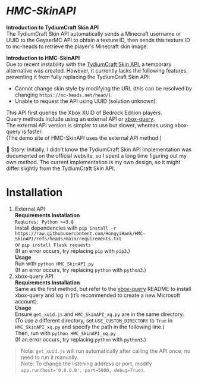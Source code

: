 
# *HMC-SkinAPI*
**Introduction to TydiumCraft Skin API**<br>
The TydiumCraft Skin API automatically sends a Minecraft username or UUID to the GeyserMC API to obtain a texture ID, then sends this texture ID to mc-heads to retrieve the player's Minecraft skin image.

**Introduction to HMC-SkinAPI**<br>
Due to recent instability with the [TydiumCraft Skin API](https://tydiumcraft.net/docs/skinapi), a temporary alternative was created. However, it currently lacks the following features, preventing it from fully replacing the TydiumCraft Skin API:<br>

- Cannot change skin style by modifying the URL (this can be resolved by changing `https://mc-heads.net/head/`).<br>
- Unable to request the API using UUID (solution unknown).<br>

This API first queries the Xbox XUID of Bedrock Edition players.<br>
Query methods include using an external API or [xbox-query](https://github.com/XiYang6666/xbox-query).<br>
The external API version is simpler to use but slower, whereas using xbox-query is faster.<br>
(The demo site of HMC-SkinAPI uses the external API method.)

📕 Story: Initially, I didn’t know the TydiumCraft Skin API implementation was documented on the official website, so I spent a long time figuring out my own method. The current implementation is my own design, so it might differ slightly from the TydiumCraft Skin API.
# Installation

1. External API<br>
   **Requirements Installation**<br>
   `Requires: Python >=3.8`<br>
   Install dependencies with `pip install -r https://raw.githubusercontent.com/HongyiHank/HMC-SkinAPI/refs/heads/main/requirements.txt`<br>
   or `pip install Flask requests`<br>
   (If an error occurs, try replacing `pip` with `pip3`.)<br>
   **Usage**<br>
   Run with `python HMC_SkinAPI.py`<br>
   (If an error occurs, try replacing `python` with `python3`.)<br>
2. xbox-query API<br>
   **Requirements Installation**<br>
   Same as the first method, but refer to the [xbox-query](https://github.com/XiYang6666/xbox-query) README to install xbox-query and log in (it’s recommended to create a new Microsoft account).<br>
   **Usage**<br>
   Ensure `get_xuid.js` and `HMC_SkinAPI_xq.py` are in the same directory.<br>
   (To use a different directory, set `USE_CUSTOM_DIRECTORY` to `True` in `HMC_SkinAPI_xq.py` and specify the path in the following line.)<br>
   Then, run with `python HMC_SkinAPI_xq.py`<br>
   (If an error occurs, try replacing `python` with `python3`.)<br>

> Note: `get_xuid.js` will run automatically after calling the API once; no need to run it manually.<br>
> Note: To change the listening address or port, modify `app.run(host='0.0.0.0', port=5000, debug=True)`.
